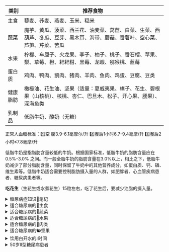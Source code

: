 | **类别** | **推荐食物**                                                       |
| ------ | -------------------------------------------------------------- |
| 主食     | 藜麦、荞麦、燕麦、玉米、糙米                                                 |
| 蔬菜     | 魔芋、黄瓜、菠菜、西兰花、油麦菜、莴苣、白菜、生菜、西葫芦、冬瓜、豆芽、黑木耳、海带、蘑菇、番薯叶、空心菜、芦笋、芹菜、苦瓜 |
| 水果     | 柠檬、车厘子、火龙果、李子、柚子、桃子、番石榴、苹果、梨、草莓、橙、耙耙柑、黑莓、龙眼、猕猴桃、蓝莓             |
| 蛋白质    | 鸡肉、鸭肉、鹅肉、猪肉、羊肉、鱼肉、鸡蛋、豆腐、豆类                                     |
| 健康脂肪   | 橄榄油、花生油、坚果（适量：夏威夷果、榛子、花生、碧根果（山核桃）、核桃、杏仁、巴旦木、松子、开心果、腰果）、深海鱼类    |
| 乳制品    | 低脂牛奶、酸奶（无糖）                                                    |

正常人血糖标准：1️⃣空 腹3.9-6.1毫摩尔/升 2️⃣餐后1小时6.7-9.4毫摩/升 3️⃣餐后2小时≤7.8毫摩/升

低脂牛奶是指脂肪含量较低的牛奶。根据国家标准，低脂牛奶的脂肪含量应在 0.5%-3.0% 之间。而一般全脂牛奶的脂肪含量在3.0%以上，相比之下，低脂牛奶减少了部分脂肪含量，同时保留了牛奶中的其他营养成分，如蛋白质、钙、磷、维生素等。低脂牛奶适合需要控制脂肪摄入量的人群，如肥胖者、心血管疾病患者、糖尿病患者等。

**吃花生**（生花生或水煮花生）15粒左右，吃了花生后，要减少油脂的摄入量。

<details>
<summary>糖尿病症知识📝笔记</summary>

我们通常提到的 **“血糖”** ，特指空腹血糖值。这是在你 **空腹8至10小时后** 测量得到的数值，最能准确反映你身体的血糖水平。

正常人的空腹血糖应介于3.9到6.1毫摩尔之间。如果超过6.1但不足7.0毫摩尔/升，这被称为“糖耐量减低”。

这意味着你有血糖偏高的风险，但尚未达到糖尿病的程度。如果空腹血糖值超过7.0毫摩尔/升，那就需要警惕了，可能你已经步入了糖尿病的门槛。

**糖尿病的诊断标准** 仍为空腹血糖≥7.0mmol/L，或者随机血糖≥11.1mmol/L，又或者糖化血红蛋白（HbA1c）≥6.5%，满足其中一条就能诊断。

**糖化血红蛋白数值高于 7% 时**，糖尿病患者的并发症风险显著增加。

**50 岁糖尿病患者血糖控制范围**

**空腹血糖：** 一般控制在 4.4-7.0mmol/L，低于 4.4mmol/L 易引发低血糖，高于 7.0mmol/L 会增加并发症风险。

**餐后血糖：** 餐后 2 小时血糖应控制在 10.0mmol/L 以下，否则会加重胰岛负担，增加心血管疾病等并发症风险。

**糖尿病每年必做的检查项目**
1、大生化包括血脂尿酸肝功和肾功，可以对我们的身体状况有一个基本的评价。
2、糖化血红蛋白的检测，可以反映我们最近3个月的总体血糖平均值，比单次的血糖更有价值。
3、尿微量蛋白的检测，尿微量蛋白检测可以发现最早期的肾脏病变，每一年可以做一次。
4、眼底的筛查，因为糖尿病很容易引起视网膜病变。

早睡早起，身体好，这话一点不假。每天晚上，当夜幕降临，城市的喧嚣渐渐褪去，糖友们就该准备上床睡觉了，**争取 10 点左右就进入梦乡**。想象一下，躺在柔软的床上，拉上窗帘，关上灯，在静谧的环境里，让身心彻底放松，很快就能进入甜甜的梦乡。**早晨 6 点多，伴着晨曦起床**，充足的睡眠能让内分泌保持平衡，为一天的血糖稳定打下基础。

吃饭也得讲究，按时按量是关键。**每天固定时间开饭**，到点了，肠胃就像听到闹钟一样，开始工作。每顿饭的量也要固定，别一顿吃多一顿吃少，把肠胃都搞糊涂了。少吃升糖指数高的食物，像白米饭、白糖这些，能不吃就不吃。吃饭也别吃太饱，七八分饱刚刚好，既满足了口腹之欲，又不给血糖找麻烦。两餐之间要是饿了，可以适当加餐，吃点低糖水果、坚果啥的，垫垫肚子。

**进餐顺序也做了调整**，先吃蛋白质类食物，像鸡蛋、豆腐、鱼肉啥的，让肚子有点饱腹感，接着吃菜，各种青菜、菌菇，吃得肚子差不多半饱了，最后才吃碳水化合物，像米饭、面条。

运动更是不能少，坚持每天锻炼，才能让血糖乖乖听话。不管是散步、慢跑，还是打太极，选一种适合自己的运动方式，然后坚持下去。就像我的一位糖友，以前身体虚弱，走几步路就气喘吁吁，后来他开始每天坚持散步，从几百米慢慢增加到几千米，现在身体越来越硬朗，血糖也控制得不错。

每周坚持至少150分钟的中等强度有氧运动，像快走、慢跑、游泳等。在控制碳水化合物摄入总量的前提下，患者如果选择碳水化合物含量较低的水果作为加餐，有助于减轻胰腺的负担。“锻炼时一般应选择有氧运动，包括慢跑、快步走、自行车、游泳、跳舞、健身操、跳绳、上楼梯、划船、太极拳以及非竞技性的乒乓球、篮球和羽毛球等。每天应坚持循序渐进的训练，累计达30分钟，每周至少锻炼3至5次。健身时应根据自身的身体状况和健身需求有针对性地加以选择，不宜选择过于剧烈的运动项目。如脑力劳动者因用脑频繁，易患高血压、神经衰弱等疾患，可选择那些促进脑细胞发育、提高心肺功能的项目，如爬山、打太极拳等；身体肥胖易患高血糖者，运动时可选择强度小、灵活、轻松的项目，如步行、慢跑、骑自行车等；以降血脂、抗衰老为目的者，可选择健身跑；以防高血压为目的者，可选择散步、骑自行车、游泳等项目。”闫朝丽介绍。

### 糖尿病人如何选购牛奶？

虽然糖尿病患者可以喝牛奶，但市面上的牛奶种类繁多，让人眼花缭乱。选对了牛奶，可能对身体有益；可要是选错了，反而会给身体带来伤害。所以，糖尿病患者在选购牛奶时，一定要格外注意。

**三种牛奶，推荐喝**

纯牛奶：新鲜纯牛奶的血糖指数是 27.6，属于 GI 值低的食物。这意味着，无论糖尿病患者选择的是巴氏消毒的鲜牛奶、全脂奶还是脱脂奶，只要是纯牛奶，对血糖的影响都不大。就像李大爷买的脱脂纯牛奶，就是一个不错的选择。

脱脂牛奶：很多人认为全脂牛奶脂肪含量高，其实不然。每 100 克全脂奶，脂肪含量一般为 3 - 3.5 克。以一盒 250 克的牛奶来计算，摄取的脂肪只有 8 克左右，甚至还不及红肉的脂肪含量。所以，喝全脂奶还是喝脱脂奶，完全可以根据自己的喜好来决定。

酸奶：酸奶不仅美味可口，还对糖尿病患者的身体有不少好处。它可以促进肠道有益菌群的繁殖，抑制有害菌的生长，改善便秘问题，还能提高免疫力。即便有些酸奶加了糖，其 GI 值也小于 50，属于低 GI 值食物，糖尿病患者可以放心饮用。对于那些乳糖不耐受的糖友来说，用酸奶替代牛奶更是个不错的选择。

建议糖友把加餐的食物换成低热量高营养的**蔬菜水果、奶制品、原味坚果**，**远离高脂肪高热量低膳食纤维**的食物。

`Gmeek-html<div class="ImgLazyLoad-circle"></div><img data-fancybox="gallery" img-src="/assets1/药物信息/糖尿病的并发症.jpg" style="width: 100%;"><div class="ImgLazyLoad-circle"></div><img data-fancybox="gallery" img-src="/assets1/药物信息/2025年血糖最新标准.webp" style="width: 100%;">`
</details>

<details>
<summary>适合糖尿病的🍚主食</summary>

**1、藜麦：** 升糖指数约为 35，是低升糖指数食物。藜麦含有丰富的膳食纤维、蛋白质和多种营养成分，其膳食纤维可以减缓糖分的吸收速度，对血糖影响较小。<br>
**2、荞麦：** 升糖指数约为 54，属于低升糖指数食物。荞麦含有丰富的膳食纤维、黄酮类化合物等，这些成分能降低糖分的吸收速度，有助于控制血糖。\
**3、燕麦：** 升糖指数约为 55，属于低升糖指数食物。燕麦富含 β- 葡聚糖等膳食纤维，可增加饱腹感，延缓碳水化合物的消化和吸收，从而稳定血糖。\
**4、玉米：** 升糖指数约为 55，属于低升糖指数食物。玉米中的膳食纤维有助于延缓血糖反应，且富含多种营养物质，适合糖尿病患者适量食用。\
**5、糙米：** 升糖指数约为 70，属于中升糖指数食物。糙米保留了大部分的米糠和胚芽，膳食纤维较多，消化吸收相对较慢，能在一定程度上延缓血糖上升。\
\
**1.玉米 (Gl:55)**\
✅推荐:煮玉米、蒸玉米\
❎不推荐:烤玉米\
🟫食用量:每餐350-520克(带棒芯玉米)\
🟥注意:糯玉米中支链淀粉含量高，升糖速度快，应选择老玉米或甜玉米\
\
**2.薯类：芋头(Gl:48)、山药(Gl:51)、土豆(Gl:62)等**\
✅推荐:煮、蒸等烹调方法\
❎不推荐:芋泥、土豆泥、拔丝山药、烤土豆、炸土豆、薯条、薯片等\
🟫食用量:每餐200-300克\
🟥注意::薯类煮得越烂软升糖越快，因此煮熟就行。\
\
**3.燕麦片粥(Gl:55)**\
✅推荐:纯燕麦片粥、牛奶燕麦粥、红豆燕麦粥\
❎不推荐:即食燕麦粥、膨化燕麦片、复合燕麦片\
🟫食用量:每餐50-75克\
🟥注意::加工燕麦片的吸收速度快，升糖也快，应选择生燕麦片煮粥。\
\
**4.杂粮饭：燕麦饭(Gl:42%)莜麦饭(Gl:49%)黑米饭(Gl:55%)等**\
✅推荐:蒸米饭、煮米饭\
❎不推荐:高压锅煮饭、即食米饭\
🟫食用量:每餐25-50克\
v:(1)杂粮与大米按1:2的比例烹调即可。不建议只吃杂粮。(2)不吃糯性杂粮，如糯黄米、黏小米、粘高粱等。\
\
**5.杂粮饼：玉米饼(GI:46)、养麦玉米面煎饼(GI:51)**\
✅推荐:烙饼、卷饼、鸡蛋饼\
❎不推荐:葱油饼、酱香饼、酥饼\
🟫食用量:每餐70-100克\
🟥注意::面粉发酵后吸收率提高，升糖更快，如玉米面窝头GI为65%，荞麦面馒头GI为67%。因此选择不发酵的杂粮饼更佳。\
\
**6.全麦面包：全麦粉面包(Gl:69)、50%-80%碎小麦粒面包(Gl:52)**\
✅推荐:全麦吐司、全麦法棍、全麦欧包等\
❎不推荐:起酥面包、夹心面包、奶油面包等\
🟫食用量:每餐70-100克\
🟥注意::全麦含量越高，麦粒越完整，升糖速度越慢。大多数市售的全麦面包中全麦的含量很少，有的还添加了糖、黄油等配料，升糖速度快。因此，最好自己做面包。如要购买一定查看配料表，选择全麦含量在50%以上，配料只添加了酵母、水、盐的全麦面包。
</details>
<details>
<summary>适合糖尿病的🥬蔬菜</summary>

**1、魔芋：** 升糖指数极低，几乎可以忽略不计，富含魔芋多糖等膳食纤维，能增加饱腹感，减少食物摄入。\
**2、黄瓜：** 升糖指数约 15，水分含量高，碳水化合物少，是糖尿病患者的理想蔬菜。\
**3、菠菜：** 升糖指数约 15，富含多种维生素和矿物质，几乎不含碳水化合物，对血糖影响极小。\
**4、西兰花：** 升糖指数约 15，富含膳食纤维和维生素，有助于增加饱腹感且不引起血糖大幅波动。\
**5、油麦菜：** 升糖指数约 15，水分足、膳食纤维丰富，对血糖影响小。\
**6、莴苣：** 升糖指数约 15，含有丰富的膳食纤维和维生素，对血糖影响小。\
**7、白菜：** 升糖指数约 15，富含维生素和膳食纤维，热量低，适合糖尿病患者食用。\
**8、生菜：** 升糖指数约 15，富含维生素和膳食纤维，热量极低，对血糖影响甚微。\
**9、西葫芦：** 升糖指数约 18，含有丰富的维生素和纤维素，能延缓碳水吸收，利于血糖控制。\
**10、冬瓜：** 升糖指数约 21，水分含量高，热量低，有助于控制血糖。\
**11、豆芽：** 升糖指数约 22，富含维生素 C 和膳食纤维，碳水化合物含量低，血糖反应小。\
**12、黑木耳：** 升糖指数约 26，富含膳食纤维和多种矿物质，能增加饱腹感，对血糖影响小。\
**13、海带：** 升糖指数约 26，含有丰富的海带多糖等膳食纤维，能延缓食物消化吸收，稳定血糖。\
**14、蘑菇：** 升糖指数约 26，富含膳食纤维和多种营养成分，能增加饱腹感且不升高血糖。\
**15、番薯叶：** 升糖指数约 27，富含膳食纤维、维生素和矿物质，有助于控制血糖。\
**16、空心菜：** 升糖指数约 29，富含膳食纤维和多种维生素，有助于稳定血糖。\
**17、芦笋：** 升糖指数约 32，富含多种氨基酸和膳食纤维，热量低，有助于控制血糖。\
**18、芹菜：** 升糖指数约 32，富含纤维素，可促进肠道蠕动，减少糖分吸收。\
**19、苦瓜：** 升糖指数约 34，含有苦瓜皂苷等成分，有类似胰岛素作用，可降低血糖。
</details>

<details>
<summary>适合糖尿病的🍎水果</summary>


**1、柠檬：** 升糖指数非常低，通常不超过 20，因其含糖量极少。\
\
**2、车厘子：升糖指数约为 22** ，属于低升糖指数水果。车厘子含有丰富的维生素 C、铁等营养成分，对血糖影响较小。\
\
**3、火龙果：升糖指数约为 25** ，属于低升糖指数水果。虽然火龙果吃起来甜度不高，但它含有一定量的膳食纤维，能够延缓糖分吸收。\
\
**4、李子：升糖指数约为 24** ，属于低升糖指数水果。\
\
**5、柚子：升糖指数约为 25** ，属于低升糖指数水果。柚子含有类似胰岛素样成分，有一定的降糖作用，适合糖尿病患者食用。\
\
**6、桃子：升糖指数约为 28** ，属于低升糖指数食物。桃子含有多种维生素和膳食纤维，消化吸收相对较慢，有助于稳定血糖。\
\
**7、番石榴：升糖指数约为 29** ，属于低升糖指数水果。\
\
**8、苹果：升糖指数约为 36** ，属于低升糖指数水果。苹果富含果胶等膳食纤维，可增加饱腹感，延缓糖分吸收。\
\
**9、梨：升糖指数约为 36** ，同样是低升糖指数水果。梨的水分含量高，膳食纤维丰富，对血糖影响较小。\
\
**10、草莓：升糖指数约为 40** ，属于低升糖指数水果。草莓富含维生素 C、果胶等营养成分，含糖量较低，血糖生成速度较慢。\
\
**11、橙：升糖指数约为 43** ，属于低升糖指数水果。橙子富含维生素 C 和类黄酮等营养成分，有助于降低胆固醇，对血糖影响较小。\
\
**12、耙耙柑：升糖指数约为 43** ，属于低升糖指数水果。耙耙柑水分足、甜度高，但适量食用不会引起血糖快速上升。\
\
**13、黑莓：升糖指数约为 45** ，属于低升糖指数水果。\
\
**14、龙眼：升糖指数约为 50** ，属于中升糖指数水果。龙眼含糖量较高，食用后血糖上升速度相对较快，应适量食用。\
\
**15、猕猴桃：升糖指数约为 52** ，属于中升糖指数水果。猕猴桃富含维生素 C、维生素 K、膳食纤维等营养成分，适量食用有助于控制血糖。\
\
**16、蓝莓：升糖指数约为 53** ，属于中升糖指数水果。蓝莓富含花青素等抗氧化物质，适量食用对血糖影响不大。\
\
**对于血糖不稳定的糖尿病患者，选择水果时要更加谨慎，以下是一些建议：**\
**选择低升糖指数且含糖量低的水果**\
**1、柚子：升糖指数约为25** ，含有类似胰岛素样成分，有一定的降糖作用，且含糖量较低，适合血糖不稳定的糖尿病患者少量食用。\
**2、草莓：升糖指数约为40** ，富含维生素C、果胶等营养成分，含糖量不高，血糖生成速度较慢。\
**3、车厘子：升糖指数约为22**，含有丰富的维生素C、铁等营养成分，对血糖影响较小，但要注意控制食用量，因为其热量相对较高。\
\
**严格控制食用量**\
即使是低升糖指数的水果，也不能过量食用。一般建议每次食用水果的量不超过100克，如半个苹果、5颗草莓、10颗车厘子等。\
\
**关注血糖变化**\
在食用水果前后要密切监测血糖，观察血糖的变化情况，了解不同水果对自己血糖的影响，以便调整饮食和治疗方案。\
\
**选择合适的食用时间**\
建议在两餐之间食用水果，如上午10点或下午3点左右，避免在餐后立即吃水果，以免引起血糖波动。\
\
血糖不稳定的糖尿病患者在选择水果时要谨慎，以保证血糖的稳定控制。如果血糖波动较大，应及时就医，调整治疗方案。\
\
**糖尿病患者选择水果时，可参考以下根据升糖指数（GI）的建议：**\
**优先选择低升糖指数水果（GI＜55）**\
如苹果、梨、桃、草莓、蓝莓、火龙果、柚子、车厘子等。这些水果富含膳食纤维、维生素和矿物质等营养成分，消化吸收相对较慢，食用后血糖上升速度较为缓慢，对血糖的影响较小。例如苹果，其升糖指数约为36，富含果胶等膳食纤维，可增加饱腹感，延缓糖分吸收。\
\
**适量食用中升糖指数水果（GI 55-70）**\
如蓝莓、猕猴桃、释迦果、龙眼等。这些水果虽然含糖量相对较高，但在血糖控制稳定的情况下，糖尿病患者可以适量食用。比如猕猴桃，升糖指数约为52，富含维生素C等营养成分，但食用时要注意控制量，一般建议每次食用不超过100克。\
\
**谨慎食用高升糖指数水果（GI＞70）**\
如榴莲、荔枝、甘蔗等。这些水果含糖量高，食用后会导致血糖快速上升，不利于血糖的控制。糖尿病患者在血糖不稳定时应避免食用，即使血糖控制较好，也需严格控制食用量，并密切监测血糖。\
\
糖尿病患者选择水果还需结合自身血糖情况，在两餐之间食用，不建议在餐后立即吃水果，以免引起血糖波动。食用水果后要适当减少主食的摄入量，以保证每日总热量的平衡。
</details>
<details>
<summary>适合糖尿病的🥩肉类</summary>


这些食物通常不直接用升糖指数来衡量，因为它们主要提供蛋白质和脂肪，碳水化合物含量低，对血糖的直接影响较小。不过，在特定的烹饪方式或搭配下，它们可能会间接影响血糖上升速度。以下是这些食物的大致情况：\
\
**1、鸡肉：** 蛋白质含量高，脂肪含量相对较低，不含大量能快速升高血糖的碳水化合物，一般不会引起血糖快速上升。\
\
**2、鸭肉：** 含有一定量的蛋白质和脂肪，碳水化合物含量极少，对血糖影响不显著。但如果采用油炸等方式烹饪，可能会增加油脂摄入，间接影响血糖控制。\
\
**3、鹅肉：** 与鸭肉类似，富含蛋白质和脂肪，对血糖的直接影响较小。但烹饪过程中如果添加大量糖类等调料，可能会增加食物的升糖潜力。\
\
**4、猪肉：** 蛋白质和脂肪含量丰富，基本不含可快速升高血糖的成分。不过，食用过多的猪肉，尤其是肥猪肉，可能会导致热量摄入过多，进而影响血糖的长期控制。\
\
**5、羊肉：** 蛋白质含量高，脂肪含量也较为丰富，通常不含大量可迅速升高血糖的物质。但羊肉的脂肪热量较高，过量食用不利于血糖的稳定。\
\
**6、鱼肉：** 是优质蛋白质的良好来源，富含不饱和脂肪酸，碳水化合物含量极低，正常食用不会对血糖产生明显影响。\
\
**7、鸡蛋：** 富含蛋白质、脂肪、维生素和矿物质等营养成分，几乎不含碳水化合物，一般情况下对血糖影响较小。\
\
**8、豆腐：** 由大豆制成，富含植物蛋白，含有一定量的脂肪和少量碳水化合物，升糖作用不明显。\
\
**9、豆类：** 如黄豆、黑豆等，富含蛋白质、膳食纤维、维生素和矿物质等。虽然含有一定量的碳水化合物，但由于膳食纤维的存在，其消化吸收相对较慢，对血糖的影响相对较小。
</details>
<details>
<summary>适合糖尿病的🐿️坚果</summary>

**1、夏威夷果：升糖指数约为 13** ，富含单不饱和脂肪酸、蛋白质、膳食纤维等营养成分，脂肪含量高但碳水化合物含量低，升糖指数很低。\
\
**2、榛子：升糖指数约为 13**\
**营养功效：** 富含维生素 E 和 OMEGA-3 脂肪酸，，脂肪含量较高，而碳水化合物含量相对较少，食用后血糖上升速度较为缓慢，可以有效抗炎，帮助降低血管炎症反应，保护血管健康，促进胰岛的有效利用，有助于糖尿病患者控制血糖。\
**食用建议：** 每天食用一小把榛子，约 10 颗左右即可。\
\
**3、花生：升糖指数约为 14**\
**营养功效：** 含有大量的蛋白质、健康的脂肪、膳食纤维和维生素 E 等，其脂肪含量较高，而可消化碳水化合物含量相对较低，膳食纤维也有助于延缓碳水化合物的吸收，有助于增加饱腹感和控制血糖，对心脏和神经系统健康也有好处。\
**食用建议：** 选择原味、未加工的花生，每天食用量控制在一小把左右。可以将花生煮着吃或者直接吃原味花生仁。\
\
**4、碧根果（山核桃）：升糖指数约为 14** ，其营养丰富，以不饱和脂肪酸为主，还含有蛋白质、维生素和矿物质等，由于脂肪含量较高，碳水化合物相对较少，所以升糖指数低。\
**5、核桃：升糖指数约为 15**\
**营养功效：** 核桃中的 ω-3 脂肪酸具有抗炎作用，有助于保护心血管健康，可以帮助降低糖尿病并发症的出现几率。而且核桃还含有丰富的纤维素，可以减缓葡萄糖的吸收，避免血糖波动。\
**食用建议：** 每天食用 2-3 个核桃为宜，可直接食用，也可以搭配酸奶、水果等一起食用。\
\
**6、杏仁：升糖指数约为 15**\
**营养功效：** 富含不饱和脂肪酸、纤维素和镁等营养成分，这些成分可以有效帮助身体增强胰岛素的敏感性，降低血糖水平。此外，杏仁中的植物固醇和纤维还可以降低胆固醇水平，对心血管健康有益。\
**食用建议：** 建议糖尿病患者每天吃一小把杏仁，约 10 颗左右，可在两餐之间食用，既能满足口腹之欲，又能帮助稳定血糖水平。\
\
**7、巴旦木：升糖指数约为 16**\
**营养功效：** 富含蛋白质、纤维、维生素 E 和 B 族维生素等。巴旦木中的植物固醇和纤维可以帮助降低胆固醇水平，对心血管健康有益，膳食纤维可以延缓食物在胃肠道内的消化吸收，进而使血糖上升速度较为平稳，同时也有助于控制血糖。\
**食用建议：** 每日摄入量以不超过 30 克为宜，可以在早餐时搭配牛奶、面包食用，或者在感到饥饿时作为零食食用。\
\
**8、松子：升糖指数约为 16** ，含有大量的不饱和脂肪酸、蛋白质、碳水化合物等营养成分，其中碳水化合物含量相对不高，且不饱和脂肪酸有助于维持心血管健康，对血糖影响不大。\
\
**9、开心果：升糖指数约为 22**\
**营养功效：** 富含膳食纤维和 OMEGA-3 脂肪酸，膳食纤维可以延缓食物在胃肠道内的消化吸收，能够帮助延缓餐后血糖的上升。而且开心果的天然甜味也能在一定程度上满足糖尿病患者的甜食需要。\
**食用建议：** 建议每天吃 10-15 颗开心果，选择无盐、无糖的原味开心果更佳。\
\
**10、腰果：升糖指数约为 25**\
**营养功效：** 含有丰富的镁元素，镁元素能够有效提高胰岛的敏感性，帮助调节血糖水平。同时，腰果还富含蛋白质和不饱和脂肪酸，对身体有益，适量食用不会引起血糖的快速上升。\
。 **食用建议：** 每天控制在 10-15 颗腰果，可以作为下午茶小零食食用。\
\
**食用建议**\
**1、控制摄入量：** 每天食用约30克（一小把）为宜。\
**2、选择原味坚果：** 避免盐焗或糖渍的加工产品。\
**3、搭配其他食物：** 如与低升糖指数水果或酸奶一起食用，有助于平衡血糖。\
\
**注意事项**\
1、监测血糖变化，根据自身情况调整摄入量。\
2、建议咨询医生或营养师，制定个性化饮食计划。\
\
总之，糖尿病患者可以通过合理选择和适量食用坚果来享受其健康益处，同时保持血糖稳定。
</details>
<details>
<summary>饮用白开水的💧时间</summary>

**早晨起床后**\
经过一夜的睡眠，身体会通过呼吸、出汗等方式流失一部分水分，导致血液黏稠度增加。此时喝一杯白开水，能够补充身体水分，降低血液黏稠度，促进血液循环，帮助身体更好地代谢废物，还能刺激肠胃蠕动，预防便秘。\
\
**饭前半小时左右**\
适量饮用白开水可以增加饱腹感，减少正餐的进食量，有助于控制体重。同时，还能促进胃酸分泌，帮助消化食物。但要注意不要喝太多，以免冲淡胃酸，影响消化功能。\
\
**饭后半小时至一小时**\
饭后适量饮水有助于促进胃肠蠕动，帮助消化食物，减轻胃肠负担。但不宜在饭后立即大量饮水，否则可能会引起消化不良等问题。\
\
**运动前后**\
运动前适量饮水可以补充身体水分，提高运动表现，预防运动中脱水。运动过程中，如果运动时间较长或强度较大，也需要适时补充水分，一般每15-20分钟饮用150-200毫升为宜。运动后，身体会因出汗而流失大量水分和电解质，此时应及时补充白开水，以维持身体的水平衡。\
\
**感觉口渴时**\
当感到口渴时，说明身体已经处于轻度缺水状态，此时应及时饮用白开水来补充水分。不要等到口渴难耐时才喝水，长期如此可能会对身体健康造成不利影响。
</details>

<details>
<summary>50岁Ⅱ型糖尿病患者</summary>

1. **50岁糖尿病患者血糖控制范围**
    - **空腹血糖**：一般控制在4.4-7.0mmol/L，低于4.4mmol/L易引发低血糖，高于7.0mmol/L会增加并发症风险。
    - **餐后血糖**：餐后2小时血糖应控制在10.0mmol/L以下，否则会加重胰岛负担，增加心血管疾病等并发症风险。
2. **糖尿病2型治疗药物选择**
    - **二甲双胍**：一线用药，抑制肝糖输出，增加外周组织对葡萄糖摄取利用，适合超重或肥胖患者，有心血管保护作用。
    - **磺酰脲类药物**：刺激胰岛β细胞分泌胰岛素，适用于胰岛β细胞尚有功能患者，不同药物特点和风险有差异，长期使用可能致胰岛功能衰退。
    - **α-糖苷酶抑制剂**：抑制碳水化合物肠道吸收，降低餐后血糖，适用于以碳水化合物为主食且餐后血糖高患者，有胃肠道不良反应。
    - **胰岛素增敏剂**：激活PPARγ提高胰岛素敏感性，改善胰岛素抵抗，适合胰岛素抵抗患者，可致体重增加、水肿、肝功能异常，心功能不全者慎用。
    - **DPP-4抑制剂**：抑制DPP-4活性，以葡萄糖依赖方式调节胰岛素和胰高血糖素分泌，降糖温和，低血糖发生率低，不增加体重，可联合用药。**（磷酸瑞格列汀片）**
    - **SGLT2抑制剂**：抑制肾小管重吸收葡萄糖，使糖从尿排出，降糖不依赖胰岛素分泌，有降压、减重、降心血管事件风险等益处，可能增加泌尿生殖系统感染风险。**（脯氨酸恒格列净片）**
3. **50岁以上糖尿病患者降糖方法及理想血糖值**
    - **降糖方法**
        - **饮食疗法**：调整食物种类和摄入量，减少高糖高脂食物，增加膳食纤维，少食多餐。
        - **运动疗法**：每周至少150分钟中等强度有氧运动，制定个性化锻炼计划。
        - **血糖监测**：定期监测空腹及餐后血糖，了解血糖波动以指导饮食和用药。
        - **药物治疗**：饮食和运动控制不佳时遵医嘱用药，包括口服降糖药和胰岛素等。
    - **理想血糖值**
        - **理想范围**：空腹4.4-6.1mmol/L，餐后两小时低于7.8mmol/L；有特殊情况可适当放宽，空腹最好低于7.0mmol/L，餐后两小时控制在10.0mmol/L以内。
        - **监测调整**：定期监测并依血糖调整方案，糖化血红蛋白≥9%时，空腹血糖目标降至6.5mmol/L左右，餐后两小时≤8.5mmol/L 。 
	
	</details>